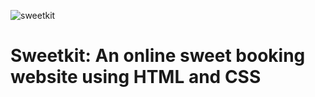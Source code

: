 ![sweetkit](https://github.com/Beyound3d/sweetkit/assets/129869652/80741d52-048e-4c14-aae8-81ade6138ce9)
# Sweetkit: An online sweet booking website using HTML and CSS
